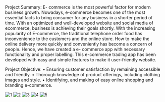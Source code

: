 Project Summary: 
E- commerce is the most powerful factor for modern business growth. Nowadays, e-commerce becomes one of the most essential facts to bring consumer for any business in a shorter period of time. With an optimized and well-developed website and social media of ecommerce, business is achieving their goals shortly. With the increasing popularity of E-commerce, the traditional telephone order food has inconvenience to the customers and the online store. How to make the online delivery more quickly and conveniently has become a concern of people. Hence, we have created a e- commerce app with necessary functionality and proper labelling. This e-commerce trading app has been developed with easy and simple features to make it user-friendly website.

Project Objective:
•	Ensuring customer satisfaction by remaining accessible and friendly.
•	Thorough knowledge of product offerings, including clothing images and style.
•	Identifying, and making of easy online shopping and branding e-commerce.




![1](https://user-images.githubusercontent.com/59767820/175171951-9bb13e3a-f80e-492f-8c94-1675a1f00711.JPG)
![2](https://user-images.githubusercontent.com/59767820/175171593-9eefedeb-d5ba-42a4-b23b-7f9d814b5626.JPG)
![3](https://user-images.githubusercontent.com/59767820/175171598-c13f3a98-1c61-406c-bda6-1bbb7c8a1d02.JPG)
![4](https://user-images.githubusercontent.com/59767820/175171573-050d66b0-a46f-4919-811c-4f16f8ee690d.JPG)
![5](https://user-images.githubusercontent.com/59767820/175171364-5da6ba66-aeab-496d-a0b4-2078dd73bc98.JPG)




